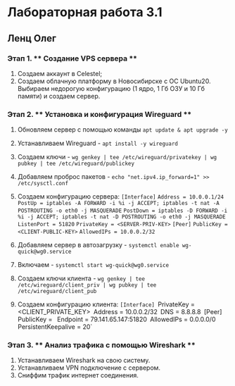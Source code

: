 # Лабораторная работа 3.1
## Ленц Олег

### Этап 1. ** Создание VPS сервера **

1. Создаем аккаунт в Celestel;
2. Создаем облачную платформу в Новосибирске с ОС Ubuntu20. Выбираем недорогую конфигурацию (1 ядро, 1 Гб ОЗУ и 10 Гб памяти) и создаем сервер.

### Этап 2. ** Установка и конфигурация Wireguard **

1. Обновляем сервер с помощью команды ` apt update & apt upgrade -y `
2. Устанавливаем Wireguard - ` apt install -y wireguard `
3. Создаем ключи - ` wg genkey | tee /etc/wireguard/privatekey | wg pubkey | tee /etc/wireguard/publickey `
4. Добавляем проброс пакетов - ` echo "net.ipv4.ip_forward=1" >> /etc/sysctl.conf `
5. Создаем конфигурацию сервера:
`[Interface]`
`Address = 10.0.0.1/24`
`PostUp = iptables -A FORWARD -i %i -j ACCEPT; iptables -t nat -A POSTROUTING -o eth0 -j MASQUERADE`
`PostDown = iptables -D FORWARD -i %i -j ACCEPT; iptables -t nat -D POSTROUTING -o eth0 -j MASQUERADE`
`ListenPort = 51820`
`PrivateKey = <SERVER-PRIV-KEY>`
`[Peer]`
`PublicKey = <СLIENT-PUBLIC-KEY>`
`AllowedIPs = 10.0.0.2/32`

6. Добавляем сервер в автозагрузку - ` systemctl enable wg-quick@wg0.service `
7. Включаем - ` systemctl start wg-quick@wg0.service `
8. Создаем ключи клиента - ` wg genkey | tee /etc/wireguard/client_priv | wg pubkey | tee /etc/wireguard/client_pub `
9. Создаем конфигурацию клиента:
`[Interface]
`PrivateKey = <CLIENT_PRIVATE_KEY>`
`Address = 10.0.0.2/32`
`DNS = 8.8.8.8`
`[Peer]`
`PublicKey = <SERVER-PUBKEY>`
`Endpoint = 79.141.65.147:51820`
`AllowedIPs = 0.0.0.0/0`
`PersistentKeepalive = 20`

### Этап 3. ** Анализ трафика с помощью Wireshark **

1. Устанавливаем Wireshark на свою систему.
2. Устанавливаем VPN подключение с сервером.
3. Сниффим трафик интернет соединения.
